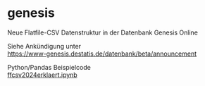 # genesis
Neue Flatfile-CSV Datenstruktur in der Datenbank Genesis Online

Siehe Ankündigung unter  
https://www-genesis.destatis.de/datenbank/beta/announcement  

Python/Pandas Beispielcode  
[ffcsv2024erklaert.ipynb](ffcsv2024erklaert.ipynb)
